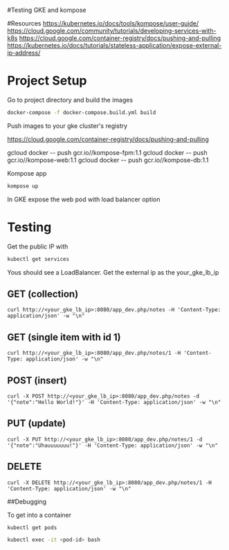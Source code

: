 #Testing GKE and kompose

#Resources
https://kubernetes.io/docs/tools/kompose/user-guide/
https://cloud.google.com/community/tutorials/developing-services-with-k8s
https://cloud.google.com/container-registry/docs/pushing-and-pulling
https://kubernetes.io/docs/tutorials/stateless-application/expose-external-ip-address/


# Project Setup

Go to project directory and build the images

```bash
docker-compose -f docker-compose.build.yml build
```

Push images to your gke cluster's registry

https://cloud.google.com/container-registry/docs/pushing-and-pulling

gcloud docker -- push gcr.io/<your-project-id>/kompose-fpm:1.1
gcloud docker -- push gcr.io/<your-project-id>/kompose-web:1.1
gcloud docker -- push gcr.io/<your-project-id>/kompose-db:1.1

Kompose app

```bash
kompose up
```

In GKE expose the web pod with load balancer option

# Testing

Get the public IP with

```bash
kubectl get services
```

Yous should see a LoadBalancer. Get the external ip as the your_gke_lb_ip

## GET (collection)

`curl http://<your_gke_lb_ip>:8080/app_dev.php/notes -H 'Content-Type: application/json' -w "\n"`

## GET (single item with id 1)

`curl http://<your_gke_lb_ip>:8080/app_dev.php/notes/1 -H 'Content-Type: application/json' -w "\n"`

## POST (insert)

`curl -X POST http://<your_gke_lb_ip>:8080/app_dev.php/notes -d '{"note":"Hello World!"}' -H 'Content-Type: application/json' -w "\n"`

## PUT (update)

`curl -X PUT http://<your_gke_lb_ip>:8080/app_dev.php/notes/1 -d '{"note":"Uhauuuuuuu!"}' -H 'Content-Type: application/json' -w "\n"`

## DELETE

`curl -X DELETE http://<your_gke_lb_ip>:8080/app_dev.php/notes/1 -H 'Content-Type: application/json' -w "\n"`

##Debugging

To get into a container

```bash
kubectl get pods
```

```bash
kubectl exec -it <pod-id> bash
```